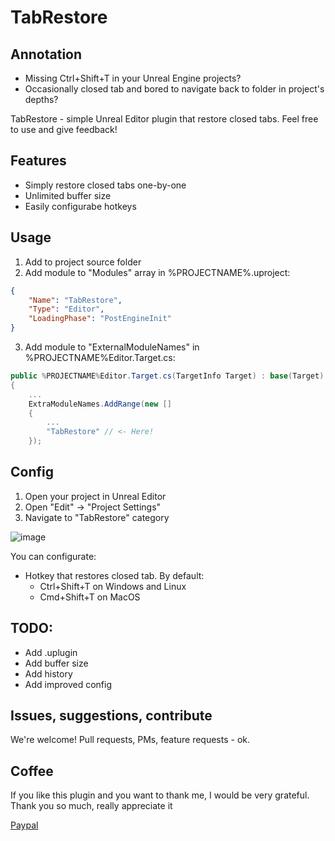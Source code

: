 # TabRestore

## Annotation
- Missing Ctrl+Shift+T in your Unreal Engine projects?
- Occasionally closed tab and bored to navigate back to folder in project's depths?

TabRestore - simple Unreal Editor plugin that restore closed tabs. Feel free to use and give feedback!

## Features
- Simply restore closed tabs one-by-one
- Unlimited buffer size
- Easily configurabe hotkeys

## Usage
1. Add to project source folder
2. Add module to "Modules" array in %PROJECTNAME%.uproject:
```json
{
    "Name": "TabRestore",
    "Type": "Editor",
    "LoadingPhase": "PostEngineInit"
}
```
3. Add module to "ExternalModuleNames" in %PROJECTNAME%Editor.Target.cs:
```cs
public %PROJECTNAME%Editor.Target.cs(TargetInfo Target) : base(Target)
{
    ...
    ExtraModuleNames.AddRange(new []
    {
        ...
        "TabRestore" // <- Here!
    });
```

## Config
1. Open your project in Unreal Editor
2. Open "Edit" -> "Project Settings"
3. Navigate to "TabRestore" category

![image](https://user-images.githubusercontent.com/3195612/216779990-8bdf8ebc-0a10-4250-8948-0841df6ee4ca.png)

You can configurate:
- Hotkey that restores closed tab. By default: 
    - Ctrl+Shift+T on Windows and Linux 
    - Cmd+Shift+T on MacOS

## TODO:
- Add .uplugin
- Add buffer size
- Add history
- Add improved config

## Issues, suggestions, contribute
We're welcome! Pull requests, PMs, feature requests - ok.

## Coffee
If you like this plugin and you want to thank me, I would be very grateful. Thank you so much, really appreciate it

[Paypal](https://paypal.me/TheliraanAccepts)
